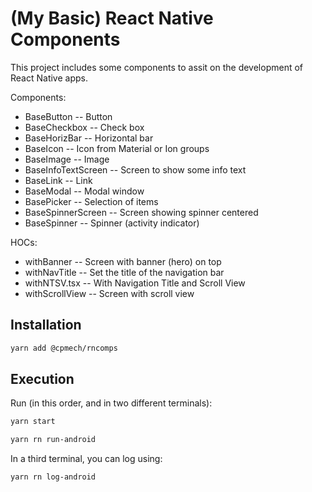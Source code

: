 # (My Basic) React Native Components

This project includes some components to assit on the development of React Native apps.

Components:

- BaseButton -- Button
- BaseCheckbox -- Check box
- BaseHorizBar -- Horizontal bar
- BaseIcon -- Icon from Material or Ion groups
- BaseImage -- Image
- BaseInfoTextScreen -- Screen to show some info text
- BaseLink -- Link
- BaseModal -- Modal window
- BasePicker -- Selection of items
- BaseSpinnerScreen -- Screen showing spinner centered
- BaseSpinner -- Spinner (activity indicator)

HOCs:

- withBanner -- Screen with banner (hero) on top
- withNavTitle -- Set the title of the navigation bar
- withNTSV.tsx -- With Navigation Title and Scroll View
- withScrollView -- Screen with scroll view

## Installation

```bash
yarn add @cpmech/rncomps
```

## Execution

Run (in this order, and in two different terminals):

```bash
yarn start
```

```bash
yarn rn run-android
```

In a third terminal, you can log using:

```bash
yarn rn log-android
```
